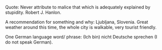 Quote: Never attribute to malice that which is adequately explained by stupidity. Robert J. Hanlon.

A recommendation for something and why: Ljubljana, Slovenia. Great weather around this time, the whole city is walkable, very tourist friendly.

One German language word/ phrase: (Ich bin) nicht Deutsche sprechen (I do not speak German).
